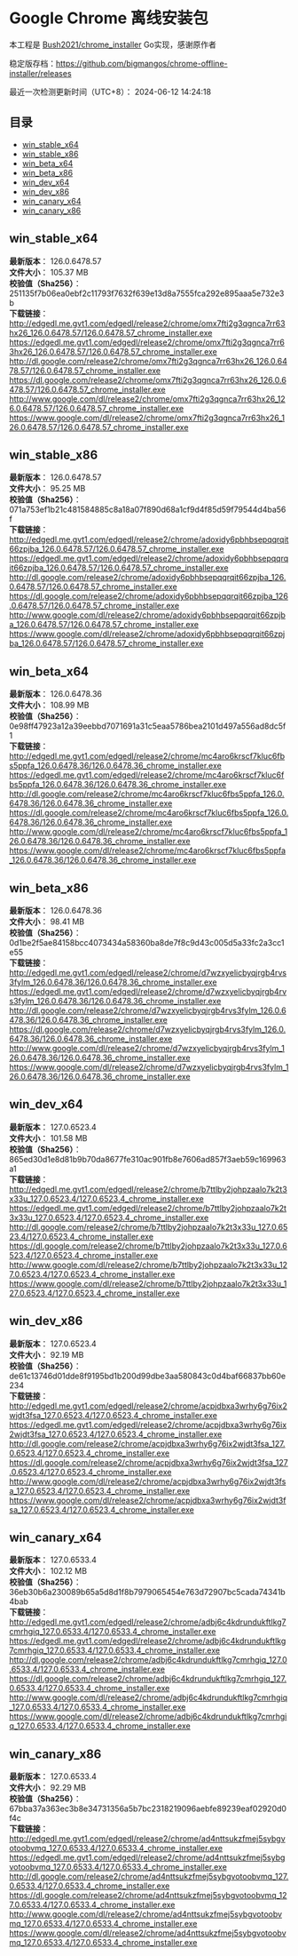 # Google Chrome 离线安装包
本工程是 [Bush2021/chrome_installer](https://github.com/Bush2021/chrome_installer) Go实现，感谢原作者

稳定版存档：<https://github.com/bigmangos/chrome-offline-installer/releases>

最近一次检测更新时间（UTC+8）：
2024-06-12 14:24:18

## 目录
* [win_stable_x64](https://github.com/bigmangos/chrome-offline-installer?tab=readme-ov-file#win_stable_x64)
* [win_stable_x86](https://github.com/bigmangos/chrome-offline-installer?tab=readme-ov-file#win_stable_x86)
* [win_beta_x64](https://github.com/bigmangos/chrome-offline-installer?tab=readme-ov-file#win_beta_x64)
* [win_beta_x86](https://github.com/bigmangos/chrome-offline-installer?tab=readme-ov-file#win_beta_x86)
* [win_dev_x64](https://github.com/bigmangos/chrome-offline-installer?tab=readme-ov-file#win_dev_x64)
* [win_dev_x86](https://github.com/bigmangos/chrome-offline-installer?tab=readme-ov-file#win_dev_x86)
* [win_canary_x64](https://github.com/bigmangos/chrome-offline-installer?tab=readme-ov-file#win_canary_x64)
* [win_canary_x86](https://github.com/bigmangos/chrome-offline-installer?tab=readme-ov-file#win_canary_x86)

## win_stable_x64
**最新版本**： 126.0.6478.57  
**文件大小**： 105.37 MB  
**校验值（Sha256）**： 251135f7b06ea0ebf2c11793f7632f639e13d8a7555fca292e895aaa5e732e3b  
**下载链接**：
http://edgedl.me.gvt1.com/edgedl/release2/chrome/omx7fti2g3qgnca7rr63hx26_126.0.6478.57/126.0.6478.57_chrome_installer.exe
https://edgedl.me.gvt1.com/edgedl/release2/chrome/omx7fti2g3qgnca7rr63hx26_126.0.6478.57/126.0.6478.57_chrome_installer.exe
http://dl.google.com/release2/chrome/omx7fti2g3qgnca7rr63hx26_126.0.6478.57/126.0.6478.57_chrome_installer.exe
https://dl.google.com/release2/chrome/omx7fti2g3qgnca7rr63hx26_126.0.6478.57/126.0.6478.57_chrome_installer.exe
http://www.google.com/dl/release2/chrome/omx7fti2g3qgnca7rr63hx26_126.0.6478.57/126.0.6478.57_chrome_installer.exe
https://www.google.com/dl/release2/chrome/omx7fti2g3qgnca7rr63hx26_126.0.6478.57/126.0.6478.57_chrome_installer.exe
## win_stable_x86
**最新版本**： 126.0.6478.57  
**文件大小**： 95.25 MB  
**校验值（Sha256）**： 071a753ef1b21c481584885c8a18a07f890d68a1cf9d4f85d59f79544d4ba56f  
**下载链接**：
http://edgedl.me.gvt1.com/edgedl/release2/chrome/adoxidy6pbhbsepqqrqit66zpjba_126.0.6478.57/126.0.6478.57_chrome_installer.exe
https://edgedl.me.gvt1.com/edgedl/release2/chrome/adoxidy6pbhbsepqqrqit66zpjba_126.0.6478.57/126.0.6478.57_chrome_installer.exe
http://dl.google.com/release2/chrome/adoxidy6pbhbsepqqrqit66zpjba_126.0.6478.57/126.0.6478.57_chrome_installer.exe
https://dl.google.com/release2/chrome/adoxidy6pbhbsepqqrqit66zpjba_126.0.6478.57/126.0.6478.57_chrome_installer.exe
http://www.google.com/dl/release2/chrome/adoxidy6pbhbsepqqrqit66zpjba_126.0.6478.57/126.0.6478.57_chrome_installer.exe
https://www.google.com/dl/release2/chrome/adoxidy6pbhbsepqqrqit66zpjba_126.0.6478.57/126.0.6478.57_chrome_installer.exe
## win_beta_x64
**最新版本**： 126.0.6478.36  
**文件大小**： 108.99 MB  
**校验值（Sha256）**： 0e98ff47923a12a39eebbd7071691a31c5eaa5786bea2101d497a556ad8dc5f1  
**下载链接**：
http://edgedl.me.gvt1.com/edgedl/release2/chrome/mc4aro6krscf7kluc6fbs5ppfa_126.0.6478.36/126.0.6478.36_chrome_installer.exe
https://edgedl.me.gvt1.com/edgedl/release2/chrome/mc4aro6krscf7kluc6fbs5ppfa_126.0.6478.36/126.0.6478.36_chrome_installer.exe
http://dl.google.com/release2/chrome/mc4aro6krscf7kluc6fbs5ppfa_126.0.6478.36/126.0.6478.36_chrome_installer.exe
https://dl.google.com/release2/chrome/mc4aro6krscf7kluc6fbs5ppfa_126.0.6478.36/126.0.6478.36_chrome_installer.exe
http://www.google.com/dl/release2/chrome/mc4aro6krscf7kluc6fbs5ppfa_126.0.6478.36/126.0.6478.36_chrome_installer.exe
https://www.google.com/dl/release2/chrome/mc4aro6krscf7kluc6fbs5ppfa_126.0.6478.36/126.0.6478.36_chrome_installer.exe
## win_beta_x86
**最新版本**： 126.0.6478.36  
**文件大小**： 98.41 MB  
**校验值（Sha256）**： 0d1be2f5ae84158bcc4073434a58360ba8de7f8c9d43c005d5a33fc2a3cc1e55  
**下载链接**：
http://edgedl.me.gvt1.com/edgedl/release2/chrome/d7wzxyelicbyqjrgb4rvs3fylm_126.0.6478.36/126.0.6478.36_chrome_installer.exe
https://edgedl.me.gvt1.com/edgedl/release2/chrome/d7wzxyelicbyqjrgb4rvs3fylm_126.0.6478.36/126.0.6478.36_chrome_installer.exe
http://dl.google.com/release2/chrome/d7wzxyelicbyqjrgb4rvs3fylm_126.0.6478.36/126.0.6478.36_chrome_installer.exe
https://dl.google.com/release2/chrome/d7wzxyelicbyqjrgb4rvs3fylm_126.0.6478.36/126.0.6478.36_chrome_installer.exe
http://www.google.com/dl/release2/chrome/d7wzxyelicbyqjrgb4rvs3fylm_126.0.6478.36/126.0.6478.36_chrome_installer.exe
https://www.google.com/dl/release2/chrome/d7wzxyelicbyqjrgb4rvs3fylm_126.0.6478.36/126.0.6478.36_chrome_installer.exe
## win_dev_x64
**最新版本**： 127.0.6523.4  
**文件大小**： 101.58 MB  
**校验值（Sha256）**： 865ed30d1e8d81b9b70da8677fe310ac901fb8e7606ad857f3aeb59c169963a1  
**下载链接**：
http://edgedl.me.gvt1.com/edgedl/release2/chrome/b7ttlby2johpzaalo7k2t3x33u_127.0.6523.4/127.0.6523.4_chrome_installer.exe
https://edgedl.me.gvt1.com/edgedl/release2/chrome/b7ttlby2johpzaalo7k2t3x33u_127.0.6523.4/127.0.6523.4_chrome_installer.exe
http://dl.google.com/release2/chrome/b7ttlby2johpzaalo7k2t3x33u_127.0.6523.4/127.0.6523.4_chrome_installer.exe
https://dl.google.com/release2/chrome/b7ttlby2johpzaalo7k2t3x33u_127.0.6523.4/127.0.6523.4_chrome_installer.exe
http://www.google.com/dl/release2/chrome/b7ttlby2johpzaalo7k2t3x33u_127.0.6523.4/127.0.6523.4_chrome_installer.exe
https://www.google.com/dl/release2/chrome/b7ttlby2johpzaalo7k2t3x33u_127.0.6523.4/127.0.6523.4_chrome_installer.exe
## win_dev_x86
**最新版本**： 127.0.6523.4  
**文件大小**： 92.19 MB  
**校验值（Sha256）**： de61c13746d01dde8f9195bd1b200d99dbe3aa580843c0d4baf66837bb60e234  
**下载链接**：
http://edgedl.me.gvt1.com/edgedl/release2/chrome/acpjdbxa3wrhy6g76ix2wjdt3fsa_127.0.6523.4/127.0.6523.4_chrome_installer.exe
https://edgedl.me.gvt1.com/edgedl/release2/chrome/acpjdbxa3wrhy6g76ix2wjdt3fsa_127.0.6523.4/127.0.6523.4_chrome_installer.exe
http://dl.google.com/release2/chrome/acpjdbxa3wrhy6g76ix2wjdt3fsa_127.0.6523.4/127.0.6523.4_chrome_installer.exe
https://dl.google.com/release2/chrome/acpjdbxa3wrhy6g76ix2wjdt3fsa_127.0.6523.4/127.0.6523.4_chrome_installer.exe
http://www.google.com/dl/release2/chrome/acpjdbxa3wrhy6g76ix2wjdt3fsa_127.0.6523.4/127.0.6523.4_chrome_installer.exe
https://www.google.com/dl/release2/chrome/acpjdbxa3wrhy6g76ix2wjdt3fsa_127.0.6523.4/127.0.6523.4_chrome_installer.exe
## win_canary_x64
**最新版本**： 127.0.6533.4  
**文件大小**： 102.12 MB  
**校验值（Sha256）**： 36eb30b6a230089b65a5d8d1f8b7979065454e763d72907bc5cada74341b4bab  
**下载链接**：
http://edgedl.me.gvt1.com/edgedl/release2/chrome/adbj6c4kdrundukftlkg7cmrhgiq_127.0.6533.4/127.0.6533.4_chrome_installer.exe
https://edgedl.me.gvt1.com/edgedl/release2/chrome/adbj6c4kdrundukftlkg7cmrhgiq_127.0.6533.4/127.0.6533.4_chrome_installer.exe
http://dl.google.com/release2/chrome/adbj6c4kdrundukftlkg7cmrhgiq_127.0.6533.4/127.0.6533.4_chrome_installer.exe
https://dl.google.com/release2/chrome/adbj6c4kdrundukftlkg7cmrhgiq_127.0.6533.4/127.0.6533.4_chrome_installer.exe
http://www.google.com/dl/release2/chrome/adbj6c4kdrundukftlkg7cmrhgiq_127.0.6533.4/127.0.6533.4_chrome_installer.exe
https://www.google.com/dl/release2/chrome/adbj6c4kdrundukftlkg7cmrhgiq_127.0.6533.4/127.0.6533.4_chrome_installer.exe
## win_canary_x86
**最新版本**： 127.0.6533.4  
**文件大小**： 92.29 MB  
**校验值（Sha256）**： 67bba37a363ec3b8e34731356a5b7bc2318219096aebfe89239eaf02920d0f4c  
**下载链接**：
http://edgedl.me.gvt1.com/edgedl/release2/chrome/ad4nttsukzfmej5sybgvotoobvmq_127.0.6533.4/127.0.6533.4_chrome_installer.exe
https://edgedl.me.gvt1.com/edgedl/release2/chrome/ad4nttsukzfmej5sybgvotoobvmq_127.0.6533.4/127.0.6533.4_chrome_installer.exe
http://dl.google.com/release2/chrome/ad4nttsukzfmej5sybgvotoobvmq_127.0.6533.4/127.0.6533.4_chrome_installer.exe
https://dl.google.com/release2/chrome/ad4nttsukzfmej5sybgvotoobvmq_127.0.6533.4/127.0.6533.4_chrome_installer.exe
http://www.google.com/dl/release2/chrome/ad4nttsukzfmej5sybgvotoobvmq_127.0.6533.4/127.0.6533.4_chrome_installer.exe
https://www.google.com/dl/release2/chrome/ad4nttsukzfmej5sybgvotoobvmq_127.0.6533.4/127.0.6533.4_chrome_installer.exe
